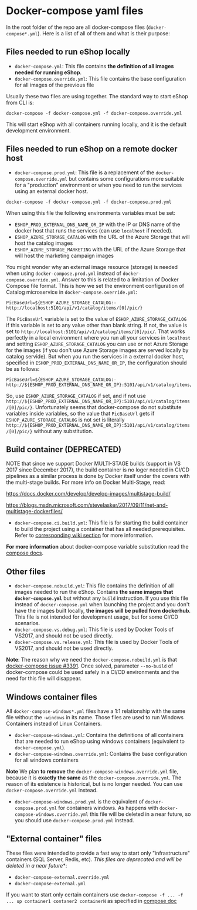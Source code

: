 # Docker-compose yaml files

In the root folder of the repo are all docker-compose files (`docker-compose*.yml`). Here is a list of all of them and what is their purpose:

## Files needed to run eShop locally 

* `docker-compose.yml`: This file contains **the definition of all images needed for running eShop**.
* `docker-compose.override.yml`: This file contains the base configuration for all images of the previous file

Usually these two files are using together. The standard way to start eShop from CLI is:

```
docker-compose -f docker-compose.yml -f docker-compose.override.yml
```

This will start eShop with all containers running locally, and it is the default development environment.

## Files needed to run eShop on a remote docker host

* `docker-compose.prod.yml`: This file is a replacement of the `docker-compose.override.yml` but contains some configurations more suitable for a "production" environment or when you need to run the services using an external docker host.

```
docker-compose -f docker-compose.yml -f docker-compose.prod.yml
```

When using this file the following environments variables must be set:

* `ESHOP_PROD_EXTERNAL_DNS_NAME_OR_IP` with the IP or DNS name of the docker host that runs the services (can use `localhost` if needed). 
* `ESHOP_AZURE_STORAGE_CATALOG` with the URL of the Azure Storage that will host the catalog images
* `ESHOP_AZURE_STORAGE_MARKETING` with the URL of the Azure Storage that will host the marketing campaign images

You might wonder why an external image resource (storage) is needed when using `docker-compose.prod.yml` instead of `docker-compose.override.yml`. Answer to this is related to a limitation of Docker Compose file format. This is how we set the environment configuration of Catalog microservice in `docker-compose.override.yml`:

```
PicBaseUrl=${ESHOP_AZURE_STORAGE_CATALOG:-http://localhost:5101/api/v1/catalog/items/[0]/pic/}
```

The `PicBaseUrl` variable is set to the value of `ESHOP_AZURE_STORAGE_CATALOG` if this variable is set to any value other than blank string. If not, the value is set to `http://localhost:5101/api/v1/catalog/items/[0]/pic/`. That works perfectly in a local environment where you run all your services in `localhost` and setting `ESHOP_AZURE_STORAGE_CATALOG` you can use or not Azure Storage for the images (if you don't use Azure Storage images are served locally by catalog servide). But when you run the services in a external docker host, specified in `ESHOP_PROD_EXTERNAL_DNS_NAME_OR_IP`, the configuration should be as follows:

```
PicBaseUrl=${ESHOP_AZURE_STORAGE_CATALOG:-http://${ESHOP_PROD_EXTERNAL_DNS_NAME_OR_IP}:5101/api/v1/catalog/items/[0]/pic/}
```

So, use `ESHOP_AZURE_STORAGE_CATALOG` if set, and if not use `http://${ESHOP_PROD_EXTERNAL_DNS_NAME_OR_IP}:5101/api/v1/catalog/items/[0]/pic/}`. Unfortunately seems that docker-compose do not substitute variables inside variables, so the value that `PicBaseUrl` gets if `ESHOP_AZURE_STORAGE_CATALOG` is not set is literally `http://${ESHOP_PROD_EXTERNAL_DNS_NAME_OR_IP}:5101/api/v1/catalog/items/[0]/pic/}` without any substitution.

## Build container (DEPRECATED)

NOTE that since we support Docker MULTI-STAGE builds (support in VS 2017 since December 2017), the build container is no loger needed in CI/CD pipelines as a similar process is done by Docker itself under the covers with the multi-stage builds.
For more info on Docker Multi-Stage, read: 

https://docs.docker.com/develop/develop-images/multistage-build/

https://blogs.msdn.microsoft.com/stevelasker/2017/09/11/net-and-multistage-dockerfiles/

* `docker-compose.ci.build.yml`: This file is for starting the build container to build the project using a container that has all needed prerequisites. Refer to [corresponding wiki section](https://github.com/dotnet-architecture/eShop/wiki/03.-Setting-the-eShop-solution-up-in-a-Windows-CLI-environment-(dotnet-CLI,-Docker-CLI-and-VS-Code)#build-the-bits-through-the-build-container-image) for more information.

**For more information** about docker-compose variable substitution read the [compose docs](https://docs.docker.com/compose/compose-file/#variable-substitution).

## Other files

* `docker-compose.nobuild.yml`: This file contains the definition of all images needed to run the eShop. Contains **the same images that `docker-compose.yml`** but without any `build` instruction. If you use this file instead of `docker-compose.yml` when launching the project and you don't have the images built locally, **the images will be pulled from dockerhub**. This file is not intended for development usage, but for some CI/CD scenarios.
* `docker-compose.vs.debug.yml`: This file is used by Docker Tools of VS2017, and should not be used directly.
* `docker-compose.vs.release.yml`: This file is used by Docker Tools of VS2017, and should not be used directly.

**Note**: The reason why we need the `docker-compose.nobuild.yml` is that [docker-compose issue #3391](https://github.com/docker/compose/issues/3391). Once solved, parameter `--no-build` of docker-compose could be used safely in a CI/CD environments and the need for this file will disappear.


## Windows container files

All `docker-compose-windows*.yml` files have a 1:1 relationship with the same file without the `-windows` in its name. Those files are used to run Windows Containers instead of Linux Containers.

* `docker-compose-windows.yml`: Contains the definitions of all containers that are needed to run eShop using windows containers (equivalent to `docker-compose.yml`).
* `docker-compose-windows.override.yml`: Contains the base configuration for all windows containers

**Note** We plan **to remove** the `docker-compose-windows.override.yml` file, because it is **exactly the same** as the `docker-compose.override.yml`. The reason of its existence is historical, but is no longer needed. You can use `docker-compose.override.yml` instead.

* `docker-compose-windows.prod.yml` is the equivalent of `docker-compose.prod.yml` for containers windows. As happens with `docker-compose-windows.override.yml` this file will be deleted in a near future, so you should use `docker-compose.prod.yml` instead.

## "External container" files

These files were intended to provide a fast way to start only "infrastructure" containers (SQL Server, Redis, etc). *This files are deprecated and will be deleted in a near future**:

* `docker-compose-external.override.yml`
* `docker-compose-external.yml`

If you want to start only certain containers use `docker-compose -f ... -f ... up container1 contaner2 containerN` as specified in [compose doc](https://docs.docker.com/compose/reference/up/)
